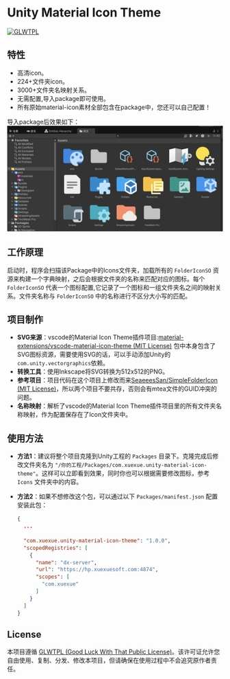 # Unity Material Icon Theme

[![GLWTPL](https://img.shields.io/badge/GLWT-Public_License-red.svg)](https://github.com/me-shaon/GLWTPL)

## 特性
* 高清icon。
* 224+文件夹icon。
* 3000+文件夹名映射关系。
* 无需配置,导入package即可使用。
* 所有原始material-icon素材全部包含在package中，您还可以自己配置！
  
导入package后效果如下：
![预览效果](README~/screenshot.png)

## 工作原理
启动时，程序会扫描该Package中的Icons文件夹，加载所有的 `FolderIconSO` 资源来构建一个字典映射，之后会根据文件夹的名称来匹配对应的图标。每个 `FolderIconSO` 代表一个图标配置,它记录了一个图标和一组文件夹名之间的映射关系。文件夹名称与 `FolderIconSO` 中的名称进行不区分大小写的匹配。

## 项目制作

- **SVG来源**：vscode的Material Icon Theme插件项目:[material-extensions/vscode-material-icon-theme (MIT License)](https://github.com/material-extensions/vscode-material-icon-theme) 包中本身包含了SVG图标资源，需要使用SVG的话，可以手动添加Unity的`com.unity.vectorgraphics`依赖。
- **转换工具**：使用Inkscape将SVG转换为512x512的PNG。
- **参考项目**：项目代码在这个项目上修改而来[SeaeeesSan/SimpleFolderIcon (MIT License)](https://github.com/SeaeeesSan/SimpleFolderIcon)，所以两个项目不要共存，否则会有mtea文件的GUID冲突的问题。
- **名称映射**：解析了vscode的Material Icon Theme插件项目里的所有文件夹名称映射，作为配置保存在了Icon文件夹中。

## 使用方法
* **方法1**：建议将整个项目克隆到Unity工程的 `Packages` 目录下。克隆完成后修改文件夹名为 `"/你的工程/Packages/com.xuexue.unity-material-icon-theme"`。这样可以立即看到效果，同时你也可以根据需要修改图标，参考 `Icons` 文件夹中的内容。

* **方法2**：如果不想修改这个包，可以通过以下 `Packages/manifest.json` 配置安装此包：
  ```json
  {
    ...

    "com.xuexue.unity-material-icon-theme": "1.0.0",
    "scopedRegistries": [
      {
        "name": "dx-server",
        "url": "https://hp.xuexuesoft.com:4874",
        "scopes": [
          "com.xuexue"
        ]
      }
    ]
  }
  ```

## License
本项目遵循 [GLWTPL (Good Luck With That Public License)](https://github.com/me-shaon/GLWTPL)。该许可证允许您自由使用、复制、分发、修改本项目，但请确保在使用过程中不会追究原作者责任。

